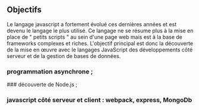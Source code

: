 ## Objectifs

Le langage javascript a fortement évolué ces dernières années et est devenu le langage le plus utilisé. Ce langage ne se résume plus à la mise en place de " petits scripts " au sein d'une page web mais est à la base de frameworks complexes et riches. L'objectif principal est donc la découverte de la mise en œuvre avec le langages JavaScript des développements côté serveur et de la gestion de bases de données.

### programmation asynchrone ;
### découverte de Node.js ;
### javascript côté serveur et client : webpack, express, MongoDb